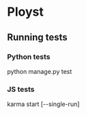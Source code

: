 # Ployst


## Running tests


### Python tests

python manage.py test

### JS tests

karma start [--single-run]
